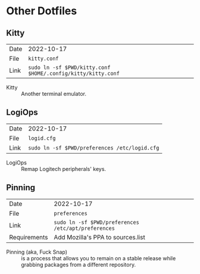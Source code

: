 # Other Dotfiles

## Kitty 

|      |                                                              |
|------|--------------------------------------------------------------|
| Date | 2022-10-17                                                   |
| File | `kitty.conf`                                                 |
| Link | `sudo ln -sf $PWD/kitty.conf $HOME/.config/kitty/kitty.conf` |

<dl>
  <dt>Kitty</dt>
    <dd>Another terminal emulator.</dd>
</dl>

## LogiOps

|              |                                               |
|--------------|-----------------------------------------------|
| Date         | 2022-10-17                                    |
| File         | `logid.cfg`                                 |
| Link         | `sudo ln -sf $PWD/preferences /etc/logid.cfg` |

<dl>
  <dt>LogiOps</dt>
    <dd>Remap Logitech peripherals' keys.</dd>
</dl>

## Pinning

|              |                                                     |
|--------------|-----------------------------------------------------|
| Date         | 2022-10-17                                          |
| File         | `preferences`                                       |
| Link         | `sudo ln -sf $PWD/preferences /etc/apt/preferences` |
| Requirements | Add Mozilla's PPA to sources.list                   |

<dl>
  <dt>Pinning (aka, Fuck Snap)</dt>
    <dd>is a process that allows you to remain on a stable release while
        grabbing packages from a different repository.</dd>
</dl>

